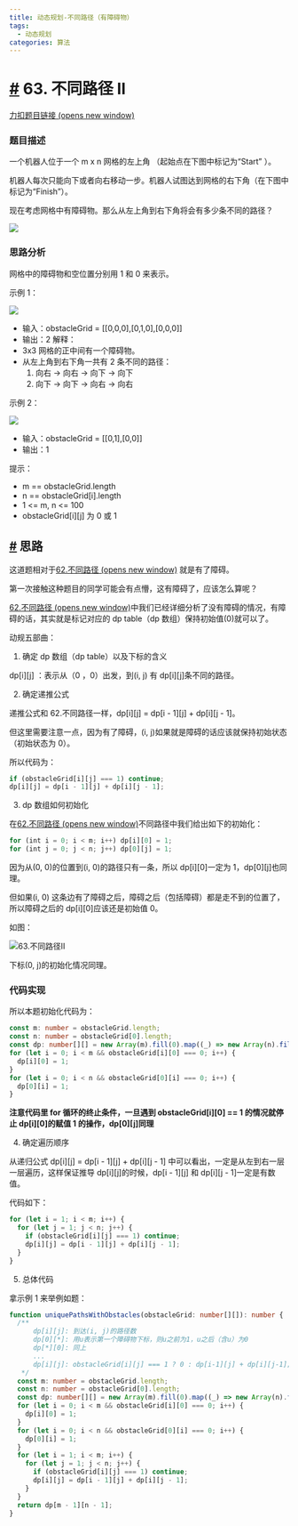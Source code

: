 ```yaml
---
title: 动态规划-不同路径（有障碍物）
tags:
  - 动态规划
categories: 算法
---
```


# [#](about:blank#_63-%E4%B8%8D%E5%90%8C%E8%B7%AF%E5%BE%84-ii) 63. 不同路径 II

[力扣题目链接 (opens new window)](https://leetcode.cn/problems/unique-paths-ii/)
### 题目描述
一个机器人位于一个 m x n 网格的左上角 （起始点在下图中标记为“Start” ）。

机器人每次只能向下或者向右移动一步。机器人试图达到网格的右下角（在下图中标记为“Finish”）。

现在考虑网格中有障碍物。那么从左上角到右下角将会有多少条不同的路径？

![](https://code-thinking-1253855093.file.myqcloud.com/pics/20210111204901338.png)
### 思路分析
网格中的障碍物和空位置分别用 1 和 0 来表示。

示例 1：

![](https://code-thinking-1253855093.file.myqcloud.com/pics/20210111204939971.png)

- 输入：obstacleGrid = \[\[0,0,0\],\[0,1,0\],\[0,0,0\]\]
- 输出：2 解释：
- 3x3 网格的正中间有一个障碍物。
- 从左上角到右下角一共有 2 条不同的路径：
  1.  向右 -> 向右 -> 向下 -> 向下
  2.  向下 -> 向下 -> 向右 -> 向右

示例 2：

![](https://code-thinking-1253855093.file.myqcloud.com/pics/20210111205857918.png)

- 输入：obstacleGrid = \[\[0,1\],\[0,0\]\]
- 输出：1

提示：

- m == obstacleGrid.length
- n == obstacleGrid\[i\].length
- 1 <= m, n <= 100
- obstacleGrid\[i\]\[j\] 为 0 或 1

## [#](about:blank#%E6%80%9D%E8%B7%AF) 思路

这道题相对于[62.不同路径 (opens new window)](https://programmercarl.com/0062.%E4%B8%8D%E5%90%8C%E8%B7%AF%E5%BE%84.html) 就是有了障碍。

第一次接触这种题目的同学可能会有点懵，这有障碍了，应该怎么算呢？

[62.不同路径 (opens new window)](https://programmercarl.com/0062.%E4%B8%8D%E5%90%8C%E8%B7%AF%E5%BE%84.html)中我们已经详细分析了没有障碍的情况，有障碍的话，其实就是标记对应的 dp table（dp 数组）保持初始值(0)就可以了。

动规五部曲：

1.  确定 dp 数组（dp table）以及下标的含义

dp\[i\]\[j\] ：表示从（0 ，0）出发，到(i, j) 有 dp\[i\]\[j\]条不同的路径。

2.  确定递推公式

递推公式和 62.不同路径一样，dp\[i\]\[j\] = dp\[i - 1\]\[j\] + dp\[i\]\[j - 1\]。

但这里需要注意一点，因为有了障碍，(i, j)如果就是障碍的话应该就保持初始状态（初始状态为 0）。

所以代码为：

```ts
if (obstacleGrid[i][j] === 1) continue;
dp[i][j] = dp[i - 1][j] + dp[i][j - 1];
```

3.  dp 数组如何初始化

在[62.不同路径 (opens new window)](https://programmercarl.com/0062.%E4%B8%8D%E5%90%8C%E8%B7%AF%E5%BE%84.html)不同路径中我们给出如下的初始化：

```ts
for (int i = 0; i < m; i++) dp[i][0] = 1;
for (int j = 0; j < n; j++) dp[0][j] = 1;

```

因为从(0, 0)的位置到(i, 0)的路径只有一条，所以 dp\[i\]\[0\]一定为 1，dp\[0\]\[j\]也同理。

但如果(i, 0) 这条边有了障碍之后，障碍之后（包括障碍）都是走不到的位置了，所以障碍之后的 dp\[i\]\[0\]应该还是初始值 0。

如图：

![63.不同路径II](https://code-thinking-1253855093.file.myqcloud.com/pics/20210104114513928.png)

下标(0, j)的初始化情况同理。
### 代码实现

所以本题初始化代码为：

```ts
const m: number = obstacleGrid.length;
const n: number = obstacleGrid[0].length;
const dp: number[][] = new Array(m).fill(0).map((_) => new Array(n).fill(0));
for (let i = 0; i < m && obstacleGrid[i][0] === 0; i++) {
  dp[i][0] = 1;
}
for (let i = 0; i < n && obstacleGrid[0][i] === 0; i++) {
  dp[0][i] = 1;
}
```

**注意代码里 for 循环的终止条件，一旦遇到 obstacleGrid\[i\]\[0\] == 1 的情况就停止 dp\[i\]\[0\]的赋值 1 的操作，dp\[0\]\[j\]同理**

4.  确定遍历顺序

从递归公式 dp\[i\]\[j\] = dp\[i - 1\]\[j\] + dp\[i\]\[j - 1\] 中可以看出，一定是从左到右一层一层遍历，这样保证推导 dp\[i\]\[j\]的时候，dp\[i - 1\]\[j\] 和 dp\[i\]\[j - 1\]一定是有数值。

代码如下：

```ts
for (let i = 1; i < m; i++) {
  for (let j = 1; j < n; j++) {
    if (obstacleGrid[i][j] === 1) continue;
    dp[i][j] = dp[i - 1][j] + dp[i][j - 1];
  }
}
```

5.  总体代码

拿示例 1 来举例如题：

```ts
function uniquePathsWithObstacles(obstacleGrid: number[][]): number {
  /**
      dp[i][j]: 到达(i, j)的路径数
      dp[0][*]: 用u表示第一个障碍物下标，则u之前为1，u之后（含u）为0
      dp[*][0]: 同上
      ...
      dp[i][j]: obstacleGrid[i][j] === 1 ? 0 : dp[i-1][j] + dp[i][j-1];
   */
  const m: number = obstacleGrid.length;
  const n: number = obstacleGrid[0].length;
  const dp: number[][] = new Array(m).fill(0).map((_) => new Array(n).fill(0));
  for (let i = 0; i < m && obstacleGrid[i][0] === 0; i++) {
    dp[i][0] = 1;
  }
  for (let i = 0; i < n && obstacleGrid[0][i] === 0; i++) {
    dp[0][i] = 1;
  }
  for (let i = 1; i < m; i++) {
    for (let j = 1; j < n; j++) {
      if (obstacleGrid[i][j] === 1) continue;
      dp[i][j] = dp[i - 1][j] + dp[i][j - 1];
    }
  }
  return dp[m - 1][n - 1];
}
```
